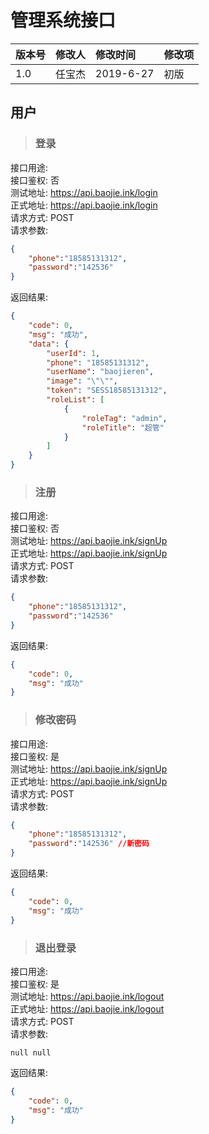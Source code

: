 # 管理系统接口

版本号|修改人|修改时间|修改项
:---|:---|:---|:---
1.0|任宝杰|2019-6-27|初版

## 用户

>### 登录

接口用途:   
接口鉴权: 否  
测试地址: https://api.baojie.ink/login  
正式地址: https://api.baojie.ink/login  
请求方式: POST  
请求参数:
```json
{
	"phone":"18585131312",
	"password":"142536"
}
```
返回结果:
```json
{
    "code": 0,
    "msg": "成功",
    "data": {
        "userId": 1,
        "phone": "18585131312",
        "userName": "baojieren",
        "image": "\"\"",
        "token": "SESS18585131312",
        "roleList": [
            {
                "roleTag": "admin",
                "roleTitle": "超管"
            }
        ]
    }
}
```

>### 注册

接口用途:   
接口鉴权: 否  
测试地址: https://api.baojie.ink/signUp  
正式地址: https://api.baojie.ink/signUp  
请求方式: POST  
请求参数:
```json
{
	"phone":"18585131312",
	"password":"142536"
}
```
返回结果:
```json
{
    "code": 0,
    "msg": "成功"
}
```

>### 修改密码

接口用途:   
接口鉴权: 是  
测试地址: https://api.baojie.ink/signUp  
正式地址: https://api.baojie.ink/signUp  
请求方式: POST  
请求参数:
```json
{
	"phone":"18585131312",
	"password":"142536" //新密码
}
```
返回结果:
```json
{
    "code": 0,
    "msg": "成功"
}
```

>### 退出登录

接口用途:   
接口鉴权: 是  
测试地址: https://api.baojie.ink/logout  
正式地址: https://api.baojie.ink/logout  
请求方式: POST  
请求参数:
```
null null
```
返回结果:
```json
{
    "code": 0,
    "msg": "成功"
}
```